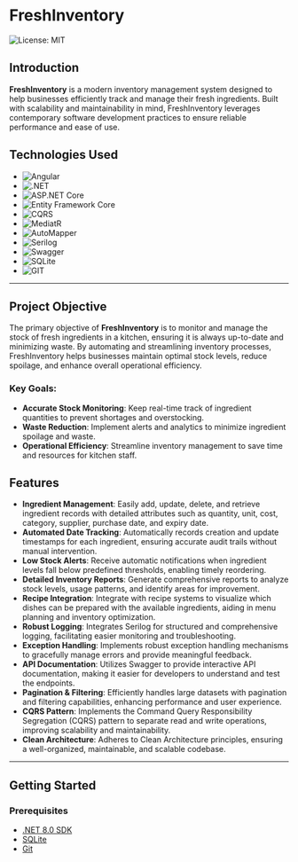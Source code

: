 # FreshInventory

![License: MIT](https://img.shields.io/badge/License-MIT-blue.svg)

## Introduction

**FreshInventory** is a modern inventory management system designed to help businesses efficiently track and manage their fresh ingredients. Built with scalability and maintainability in mind, FreshInventory leverages contemporary software development practices to ensure reliable performance and ease of use.

## Technologies Used

- ![Angular](https://img.shields.io/badge/Angular_18-red)
- ![.NET](https://img.shields.io/badge/.NET_8.0-purple)
- ![ASP.NET Core](https://img.shields.io/badge/ASP.NET_Core-purple)
- ![Entity Framework Core](https://img.shields.io/badge/Entity_Framework_Core-green)
- ![CQRS](https://img.shields.io/badge/CQRS-brightgreen)
- ![MediatR](https://img.shields.io/badge/MediatR-yellow)
- ![AutoMapper](https://img.shields.io/badge/AutoMapper-orange)
- ![Serilog](https://img.shields.io/badge/Serilog-red)
- ![Swagger](https://img.shields.io/badge/Swagger-brightgreen)
- ![SQLite](https://img.shields.io/badge/SQLite-blueviolet)
- ![GIT](https://img.shields.io/badge/GIT-Orange)

---

## Project Objective

The primary objective of **FreshInventory** is to monitor and manage the stock of fresh ingredients in a kitchen, ensuring it is always up-to-date and minimizing waste. By automating and streamlining inventory processes, FreshInventory helps businesses maintain optimal stock levels, reduce spoilage, and enhance overall operational efficiency.

### Key Goals:

- **Accurate Stock Monitoring**: Keep real-time track of ingredient quantities to prevent shortages and overstocking.
- **Waste Reduction**: Implement alerts and analytics to minimize ingredient spoilage and waste.
- **Operational Efficiency**: Streamline inventory management to save time and resources for kitchen staff.

## Features

- **Ingredient Management**: Easily add, update, delete, and retrieve ingredient records with detailed attributes such as quantity, unit, cost, category, supplier, purchase date, and expiry date.
- **Automated Date Tracking**: Automatically records creation and update timestamps for each ingredient, ensuring accurate audit trails without manual intervention.
- **Low Stock Alerts**: Receive automatic notifications when ingredient levels fall below predefined thresholds, enabling timely reordering.
- **Detailed Inventory Reports**: Generate comprehensive reports to analyze stock levels, usage patterns, and identify areas for improvement.
- **Recipe Integration**: Integrate with recipe systems to visualize which dishes can be prepared with the available ingredients, aiding in menu planning and inventory optimization.
- **Robust Logging**: Integrates Serilog for structured and comprehensive logging, facilitating easier monitoring and troubleshooting.
- **Exception Handling**: Implements robust exception handling mechanisms to gracefully manage errors and provide meaningful feedback.
- **API Documentation**: Utilizes Swagger to provide interactive API documentation, making it easier for developers to understand and test the endpoints.
- **Pagination & Filtering**: Efficiently handles large datasets with pagination and filtering capabilities, enhancing performance and user experience.
- **CQRS Pattern**: Implements the Command Query Responsibility Segregation (CQRS) pattern to separate read and write operations, improving scalability and maintainability.
- **Clean Architecture**: Adheres to Clean Architecture principles, ensuring a well-organized, maintainable, and scalable codebase.

---

## Getting Started

### Prerequisites

- [.NET 8.0 SDK](https://dotnet.microsoft.com/download/dotnet/8.0)
- [SQLite](https://www.sqlite.org/download.html)
- [Git](https://git-scm.com/downloads)
